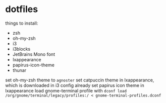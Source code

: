 # dotfiles
things to install:
* zsh
* oh-my-zsh
* i3
* i3blocks
* JetBrains Mono font
* lxappearance
* papirus-icon-theme
* thunar

set oh-my-zsh theme to `agnoster`
set catpuccin theme in lxappearance, which is downloaded in i3 config already
set papirus icon theme in lxappearance
load gnome-terminal profile with `dconf load /org/gnome/terminal/legacy/profiles:/ < gnome-terminal-profiles.dconf`

